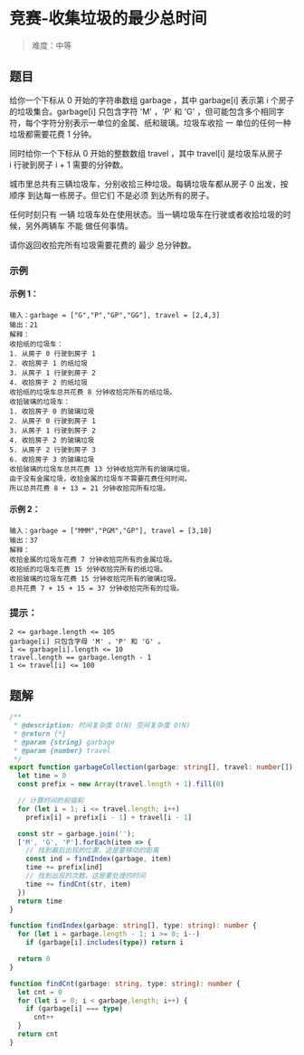 # 竞赛-收集垃圾的最少总时间

> 难度：中等

## 题目

给你一个下标从 0 开始的字符串数组 garbage ，其中 garbage[i] 表示第 i 个房子的垃圾集合。garbage[i] 只包含字符 'M' ，'P' 和 'G' ，但可能包含多个相同字符，每个字符分别表示一单位的金属、纸和玻璃。垃圾车收拾 一 单位的任何一种垃圾都需要花费 1 分钟。

同时给你一个下标从 0 开始的整数数组 travel ，其中 travel[i] 是垃圾车从房子 i 行驶到房子 i + 1 需要的分钟数。

城市里总共有三辆垃圾车，分别收拾三种垃圾。每辆垃圾车都从房子 0 出发，按顺序 到达每一栋房子。但它们 不是必须 到达所有的房子。

任何时刻只有 一辆 垃圾车处在使用状态。当一辆垃圾车在行驶或者收拾垃圾的时候，另外两辆车 不能 做任何事情。

请你返回收拾完所有垃圾需要花费的 最少 总分钟数。

### 示例

#### 示例 1：

```
输入：garbage = ["G","P","GP","GG"], travel = [2,4,3]
输出：21
解释：
收拾纸的垃圾车：
1. 从房子 0 行驶到房子 1
2. 收拾房子 1 的纸垃圾
3. 从房子 1 行驶到房子 2
4. 收拾房子 2 的纸垃圾
收拾纸的垃圾车总共花费 8 分钟收拾完所有的纸垃圾。
收拾玻璃的垃圾车：
1. 收拾房子 0 的玻璃垃圾
2. 从房子 0 行驶到房子 1
3. 从房子 1 行驶到房子 2
4. 收拾房子 2 的玻璃垃圾
5. 从房子 2 行驶到房子 3
6. 收拾房子 3 的玻璃垃圾
收拾玻璃的垃圾车总共花费 13 分钟收拾完所有的玻璃垃圾。
由于没有金属垃圾，收拾金属的垃圾车不需要花费任何时间。
所以总共花费 8 + 13 = 21 分钟收拾完所有垃圾。
```

#### 示例 2：

```
输入：garbage = ["MMM","PGM","GP"], travel = [3,10]
输出：37
解释：
收拾金属的垃圾车花费 7 分钟收拾完所有的金属垃圾。
收拾纸的垃圾车花费 15 分钟收拾完所有的纸垃圾。
收拾玻璃的垃圾车花费 15 分钟收拾完所有的玻璃垃圾。
总共花费 7 + 15 + 15 = 37 分钟收拾完所有的垃圾。
```

### 提示：

```
2 <= garbage.length <= 105
garbage[i] 只包含字母 'M' ，'P' 和 'G' 。
1 <= garbage[i].length <= 10
travel.length == garbage.length - 1
1 <= travel[i] <= 100
```

## 题解

```ts
/**
 * @description: 时间复杂度 O(N) 空间复杂度 O(N)
 * @return {*}
 * @param {string} garbage
 * @param {number} travel
 */
export function garbageCollection(garbage: string[], travel: number[]): number {
  let time = 0
  const prefix = new Array(travel.length + 1).fill(0)

  // 计算时间的前缀和
  for (let i = 1; i <= travel.length; i++)
    prefix[i] = prefix[i - 1] + travel[i - 1]

  const str = garbage.join('');
  ['M', 'G', 'P'].forEach(item => {
    // 找到最后出现的位置，这是要移动的距离
    const ind = findIndex(garbage, item)
    time += prefix[ind]
    // 找到出现的次数，这是要处理的时间
    time += findCnt(str, item)
  })
  return time
}

function findIndex(garbage: string[], type: string): number {
  for (let i = garbage.length - 1; i >= 0; i--)
    if (garbage[i].includes(type)) return i

  return 0
}

function findCnt(garbage: string, type: string): number {
  let cnt = 0
  for (let i = 0; i < garbage.length; i++) {
    if (garbage[i] === type)
      cnt++
  }
  return cnt
}
```
